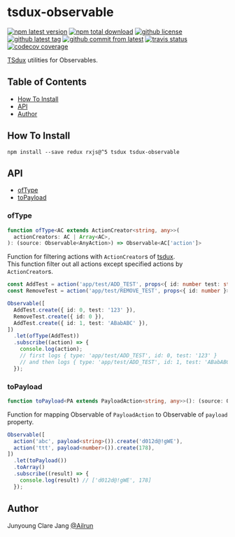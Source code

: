 # tsdux-observable #

[![npm latest version](https://img.shields.io/npm/v/tsdux-observable/latest.svg)](https://www.npmjs.com/package/tsdux-observable)
[![npm total download](https://img.shields.io/npm/dt/tsdux-observable.svg)](https://www.npmjs.com/package/tsdux-observable)
[![github license](https://img.shields.io/github/license/Ailrun/tsdux-observable.svg)](https://github.com/Ailrun/tsdux-observable/blob/master/LICENSE)
[![github latest tag](https://img.shields.io/github/tag/Ailrun/tsdux-observable.svg)](https://github.com/Ailrun/tsdux-observable/tags)
[![github commit from latest](https://img.shields.io/github/commits-since/Ailrun/tsdux-observable/latest.svg)](https://github.com/Ailrun/tsdux-observable)
[![travis status](https://travis-ci.org/Ailrun/tsdux-observable.svg?branch=master)](https://travis-ci.org/Ailrun/tsdux-observable)
[![codecov coverage](https://img.shields.io/codecov/c/github/ailrun/tsdux-observable.svg)](https://codecov.io/gh/Ailrun/tsdux-observable)

[TSdux](https://github.com/Ailrun/tsdux) utilities for Observables.

## Table of Contents ##

- [How To Install](#how-to-install)
- [API](#api)
- [Author](#author)

## How To Install ##

```
npm install --save redux rxjs@^5 tsdux tsdux-observable
```

## API ##

- [ofType](#ofType)
- [toPayload](#topayload)

### ofType ###

``` typescript
function ofType<AC extends ActionCreator<string, any>>(
  actionCreators: AC | Array<AC>,
): (source: Observable<AnyAction>) => Observable<AC['action']>
```

Function for filtering actions with `ActionCreator`s of [tsdux](https://github.com/Ailrun/tsdux).  
This function filter out all actions except specified actions by `ActionCreator`s.

``` typescript
const AddTest = action('app/test/ADD_TEST', props<{ id: number test: string }>());
const RemoveTest = action('app/test/REMOVE_TEST', props<{ id: number }>());

Observable([
  AddTest.create({ id: 0, test: '123' }),
  RemoveTest.create({ id: 0 }),
  AddTest.create({ id: 1, test: 'ABabABC' }),
])
  .let(ofType(AddTest))
  .subscribe((action) => {
    console.log(action);
    // first logs { type: 'app/test/ADD_TEST', id: 0, test: '123' }
    // and then logs { type: 'app/test/ADD_TEST', id: 1, test: 'ABabABC' }
  });
```

### toPayload ###

```typescript
function toPayload<PA extends PayloadAction<string, any>>(): (source: Observable<PA>) => Observable<PA['payload']>
```

Function for mapping Observable of `PayloadAction` to Observable of `payload` property.

``` typescript
Observable([
  action('abc', payload<string>()).create('d012d@!gWE'),
  action('ttt', payload<number>()).create(178),
])
  .let(toPayload())
  .toArray()
  .subscribe((result) => {
    console.log(result) // ['d012d@!gWE', 178]
  });
```

## Author ##

Junyoung Clare Jang [@Ailrun]

[@Ailrun]: https://github.com/Ailrun
